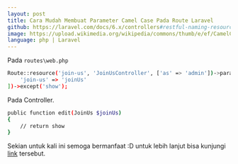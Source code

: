```yaml
---
layout: post
title: Cara Mudah Membuat Parameter Camel Case Pada Route Laravel
github: https://laravel.com/docs/6.x/controllers#restful-naming-resource-routes
image: https://upload.wikimedia.org/wikipedia/commons/thumb/e/ef/CamelCase.svg/250px-CamelCase.svg.png
language: php | Laravel
---
```


Pada `routes\web.php`
```bash
Route::resource('join-us', 'JoinUsController', ['as' => 'admin'])->parameters([
    'join-us' => 'joinUs'
])->except('show');
```

Pada Controller.
```bash
public function edit(JoinUs $joinUs)
{
    // return show
}
```

Sekian untuk kali ini semoga bermanfaat :D untuk lebih lanjut bisa kunjungi [link](https://laravel.com/docs/6.x/controllers#restful-naming-resource-routes) tersebut.
